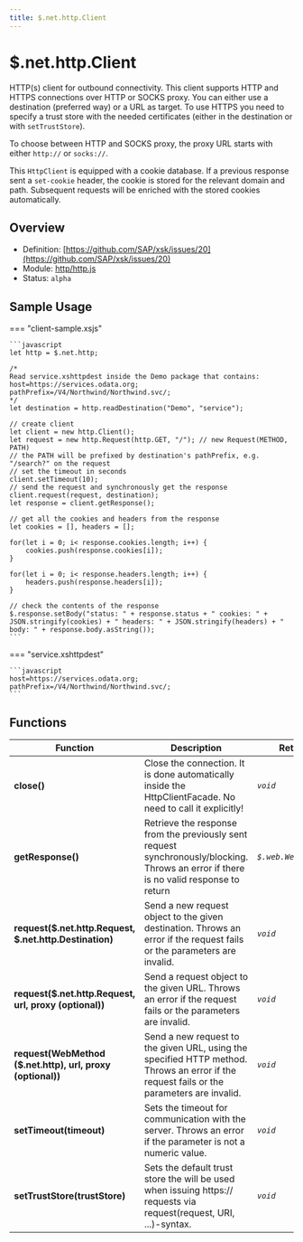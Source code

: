 ```yaml
---
title: $.net.http.Client
---
```


$.net.http.Client
===

HTTP(s) client for outbound connectivity. This client supports HTTP and HTTPS connections over HTTP or SOCKS proxy. You can either use a destination (preferred way) or a URL as target. To use HTTPS you need to specify a trust store with the needed certificates (either in the destination or with `setTrustStore`).

To choose between HTTP and SOCKS proxy, the proxy URL starts with either `http://` or `socks://`.

This `HttpClient` is equipped with a cookie database. If a previous response sent a `set-cookie` header, the cookie is stored for the relevant domain and path. Subsequent requests will be enriched with the stored cookies automatically.

## Overview

- Definition: [https://github.com/SAP/xsk/issues/20](https://github.com/SAP/xsk/issues/20)
- Module: [http/http.js](https://github.com/SAP/xsk/tree/main/modules/api/api-xsjs/src/main/resources/META-INF/dirigible/xsk/http/http.js)
- Status: `alpha`

## Sample Usage

=== "client-sample.xsjs"

    ```javascript
    let http = $.net.http;

    /*
    Read service.xshttpdest inside the Demo package that contains:
    host=https://services.odata.org;
    pathPrefix=/V4/Northwind/Northwind.svc/;
    */
    let destination = http.readDestination("Demo", "service");

    // create client
    let client = new http.Client();
    let request = new http.Request(http.GET, "/"); // new Request(METHOD, PATH)
    // the PATH will be prefixed by destination's pathPrefix, e.g. "/search?" on the request
    // set the timeout in seconds
    client.setTimeout(10);
    // send the request and synchronously get the response
    client.request(request, destination);
    let response = client.getResponse();

    // get all the cookies and headers from the response
    let cookies = [], headers = [];

    for(let i = 0; i< response.cookies.length; i++) {
        cookies.push(response.cookies[i]);
    }

    for(let i = 0; i< response.headers.length; i++) {
        headers.push(response.headers[i]);
    }

    // check the contents of the response
    $.response.setBody("status: " + response.status + " cookies: " + JSON.stringify(cookies) + " headers: " + JSON.stringify(headers) + " body: " + response.body.asString());
    ```

=== "service.xshttpdest"

    ```javascript
    host=https://services.odata.org;
    pathPrefix=/V4/Northwind/Northwind.svc/;
    ```

## Functions

| Function                                                   | Description                                                                                                                               | Returns               |
|------------------------------------------------------------|-------------------------------------------------------------------------------------------------------------------------------------------|-----------------------|
| **close()**                                                | Close the connection. It is done automatically inside the HttpClientFacade. No need to call it explicitly!                                | _`void`_              |
| **getResponse()**                                          | Retrieve the response from the previously sent request synchronously/blocking. Throws an error if there is no valid response to return    | _`$.web.WebResponse`_ |
| **request($.net.http.Request, $.net.http.Destination)**    | Send a new request object to the given destination. Throws an error if the request fails or the parameters are invalid.                   | _`void`_              |
| **request($.net.http.Request, url, proxy (optional))**     | Send a request object to the given URL. Throws an error if the request fails or the parameters are invalid.                               | _`void`_              |
| **request(WebMethod ($.net.http), url, proxy (optional))** | Send a new request to the given URL, using the specified HTTP method. Throws an error if the request fails or the parameters are invalid. | _`void`_              |
| **setTimeout(timeout)**                                    | Sets the timeout for communication with the server. Throws an error if the parameter is not a numeric value.                              | _`void`_              |
| **setTrustStore(trustStore)**                              | Sets the default trust store the will be used when issuing https:// requests via request(request, URI, ...)-syntax.                       | _`void`_              |
